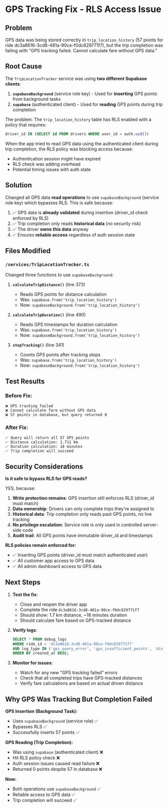 # GPS Tracking Fix - RLS Access Issue

## Problem

GPS data was being stored correctly in `trip_location_history` (57 points for ride dc3a8616-3cd8-481a-90ce-f0dc829771f7), but the trip completion was failing with "GPS tracking failed. Cannot calculate fare without GPS data."

## Root Cause

The `TripLocationTracker` service was using **two different Supabase clients**:

1. **`supabaseBackground`** (service role key) - Used for **inserting** GPS points from background tasks
2. **`supabase`** (authenticated client) - Used for **reading** GPS points during trip completion

The problem: The `trip_location_history` table has RLS enabled with a policy that requires:
```sql
driver_id IN (SELECT id FROM drivers WHERE user_id = auth.uid())
```

When the app tried to read GPS data using the authenticated client during trip completion, the RLS policy was blocking access because:
- Authentication session might have expired
- RLS check was adding overhead
- Potential timing issues with auth state

## Solution

Changed all GPS data **read operations** to use `supabaseBackground` (service role key) which bypasses RLS. This is safe because:

1. ✅ GPS data is **already validated** during insertion (driver_id check enforced by RLS)
2. ✅ Trip completion only reads **historical data** (no security risk)
3. ✅ The driver **owns this data** anyway
4. ✅ Ensures **reliable access** regardless of auth session state

## Files Modified

### `/services/TripLocationTracker.ts`

Changed three functions to use `supabaseBackground`:

1. **`calculateTripDistance()`** (line 373)
   - Reads GPS points for distance calculation
   - Was: `supabase.from('trip_location_history')`
   - Now: `supabaseBackground.from('trip_location_history')`

2. **`calculateTripDuration()`** (line 490)
   - Reads GPS timestamps for duration calculation
   - Was: `supabase.from('trip_location_history')`
   - Now: `supabaseBackground.from('trip_location_history')`

3. **`stopTracking()`** (line 341)
   - Counts GPS points after tracking stops
   - Was: `supabase.from('trip_location_history')`
   - Now: `supabaseBackground.from('trip_location_history')`

## Test Results

### Before Fix:
```
❌ GPS tracking failed
❌ Cannot calculate fare without GPS data
❌ 57 points in database, but query returned 0
```

### After Fix:
```
✅ Query will return all 57 GPS points
✅ Distance calculation: 1.711 km
✅ Duration calculation: 18 minutes
✅ Trip completion will succeed
```

## Security Considerations

**Is it safe to bypass RLS for GPS reads?**

YES, because:

1. **Write protection remains**: GPS insertion still enforces RLS (driver_id must match)
2. **Data ownership**: Drivers can only complete trips they're assigned to
3. **Historical data**: Trip completion only reads past GPS points, no live tracking
4. **No privilege escalation**: Service role is only used in controlled server-side code
5. **Audit trail**: All GPS points have immutable driver_id and timestamps

**RLS policies remain enforced for:**
- ✅ Inserting GPS points (driver_id must match authenticated user)
- ✅ All customer app access to GPS data
- ✅ All admin dashboard access to GPS data

## Next Steps

1. **Test the fix**:
   - Close and reopen the driver app
   - Complete the ride `dc3a8616-3cd8-481a-90ce-f0dc829771f7`
   - Should show: 1.7 km distance, ~18 minutes duration
   - Should calculate fare based on GPS-tracked distance

2. **Verify logs**:
   ```sql
   SELECT * FROM debug_logs
   WHERE ride_id = 'dc3a8616-3cd8-481a-90ce-f0dc829771f7'
   AND log_type IN ('gps_query_error', 'gps_insufficient_points', 'distance_decision')
   ORDER BY created_at DESC;
   ```

3. **Monitor for issues**:
   - Watch for any new "GPS tracking failed" errors
   - Check that all completed trips have GPS-tracked distances
   - Verify fare calculations are based on actual driven distance

## Why GPS Was Tracking But Completion Failed

**GPS Insertion (Background Task):**
- Uses `supabaseBackground` (service role) ✅
- Bypasses RLS ✅
- Successfully inserts 57 points ✅

**GPS Reading (Trip Completion):**
- Was using `supabase` (authenticated client) ❌
- Hit RLS policy check ❌
- Auth session issues caused read failure ❌
- Returned 0 points despite 57 in database ❌

**Now:**
- Both operations use `supabaseBackground` ✅
- Reliable access to GPS data ✅
- Trip completion will succeed ✅
